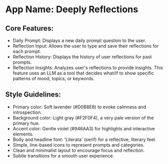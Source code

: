 # **App Name**: Deeply Reflections

## Core Features:

- Daily Prompt: Displays a new daily prompt question to the user.
- Reflection Input: Allows the user to type and save their reflections for each prompt.
- Reflection History: Displays the history of user reflections for past prompts.
- Reflection Insights: Analyzes user's reflections to provide insights. This feature uses an LLM as a tool that decides what/if to show specific patterns of mood, topics, or keywords.

## Style Guidelines:

- Primary color: Soft lavender (#D0B8E8) to evoke calmness and introspection.
- Background color: Light gray (#F2F0F4), a very pale version of the primary hue.
- Accent color: Gentle violet (#946AA3) for highlights and interactive elements.
- Body and headline font: 'Literata' (serif) for a reflective, literary feel.
- Simple, line-based icons to represent prompts and categories.
- Clean and minimalist layout to encourage focus and reflection.
- Subtle transitions for a smooth user experience.